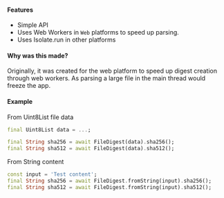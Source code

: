 #### Features
- Simple API
- Uses Web Workers in `Web` platforms to speed up parsing.
- Uses Isolate.run in other platforms

#### Why was this made?
Originally, it was created for the web platform to speed up digest creation through web workers. As parsing a large file in the main thread would freeze the app.

#### Example
From Uint8List file data

```dart
final Uint8List data = ...;

final String sha256 = await FileDigest(data).sha256();
final String sha512 = await FileDigest(data).sha512();
```

From String content
```dart
const input = 'Test content';
final String sha256 = await FileDigest.fromString(input).sha256();
final String sha512 = await FileDigest.fromString(input).sha512();
```
